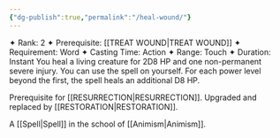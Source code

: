 ```yaml
---
{"dg-publish":true,"permalink":"/heal-wound/"}
---
```


✦ Rank: 2
✦ Prerequisite: [[TREAT WOUND\|TREAT WOUND]]
✦ Requirement: Word
✦ Casting Time: Action
✦ Range: Touch
✦ Duration: Instant
You heal a living creature for 2D8 HP and one non-permanent
severe injury. You can use the spell on yourself.
For each power level beyond the first, the spell heals an
additional D8 HP.

Prerequisite for [[RESURRECTION\|RESURRECTION]].
Upgraded and replaced by [[RESTORATION\|RESTORATION]].

A [[Spell\|Spell]] in the school of [[Animism\|Animism]].